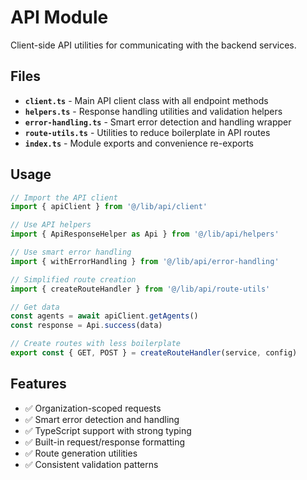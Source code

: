 # API Module

Client-side API utilities for communicating with the backend services.

## Files

- **`client.ts`** - Main API client class with all endpoint methods
- **`helpers.ts`** - Response handling utilities and validation helpers
- **`error-handling.ts`** - Smart error detection and handling wrapper
- **`route-utils.ts`** - Utilities to reduce boilerplate in API routes
- **`index.ts`** - Module exports and convenience re-exports

## Usage

```typescript
// Import the API client
import { apiClient } from '@/lib/api/client'

// Use API helpers
import { ApiResponseHelper as Api } from '@/lib/api/helpers'

// Use smart error handling
import { withErrorHandling } from '@/lib/api/error-handling'

// Simplified route creation
import { createRouteHandler } from '@/lib/api/route-utils'

// Get data
const agents = await apiClient.getAgents()
const response = Api.success(data)

// Create routes with less boilerplate
export const { GET, POST } = createRouteHandler(service, config)
```

## Features

- ✅ Organization-scoped requests
- ✅ Smart error detection and handling
- ✅ TypeScript support with strong typing
- ✅ Built-in request/response formatting
- ✅ Route generation utilities
- ✅ Consistent validation patterns
